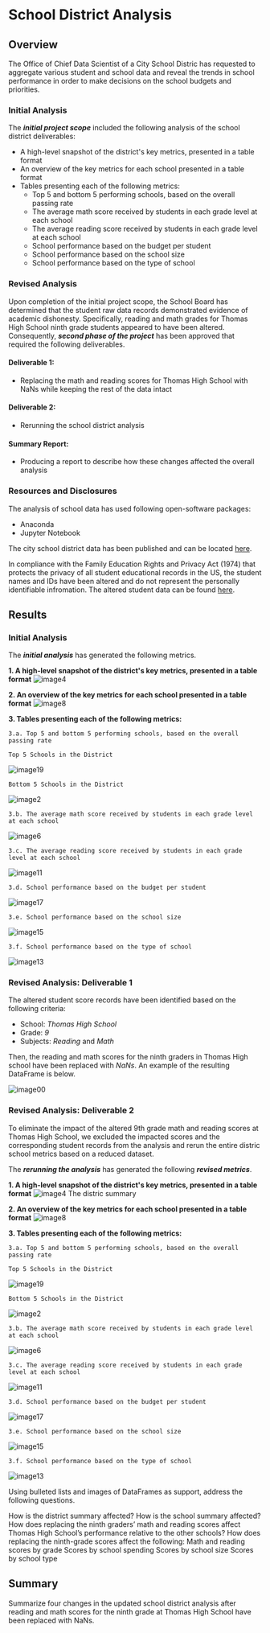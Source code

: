 # School District Analysis
## Overview ##
The Office of Chief Data Scientist of a City School Distric has requested to aggregate various student and school data and reveal the trends in school performance in order to make decisions on the school budgets and priorities.

### Initial Analysis ###
The ***initial project scope*** included the following analysis of the school district deliverables: 
- A high-level snapshot of the district's key metrics, presented in a table format
- An overview of the key metrics for each school presented in a table format
- Tables presenting each of the following metrics:
  - Top 5 and bottom 5 performing schools, based on the overall passing rate
  - The average math score received by students in each grade level at each school
  - The average reading score received by students in each grade level at each school
  - School performance based on the budget per student
  - School performance based on the school size 
  - School performance based on the type of school

### Revised Analysis ###
Upon completion of the initial project scope, the School Board has determined that the student raw data records demonstrated evidence of academic dishonesty. Specifically, reading and math grades for Thomas High School ninth grade students appeared to have been altered. Consequently, ***second phase of the project*** has been approved that required the following deliverables.

#### Deliverable 1: ####
- Replacing the math and reading scores for Thomas High School with NaNs while keeping the rest of the data intact

#### Deliverable 2: ####
- Rerunning the school district analysis 

#### Summary Report: ####
- Producing a report to describe how these changes affected the overall analysis
 
### Resources and Disclosures ###
The analysis of school data has used  following open-software packages: 
- Anaconda 
- Jupyter Notebook

The city school district data has been published and can be located [here](https://2u-data-curriculum-team.s3.amazonaws.com/dataviz-online/module_4/schools_complete.csv).

In compliance with the Family Education Rights and Privacy Act (1974) that protects the privacy of all student educational records in the US, the student names and IDs have been altered and do not represent the personally identifiable infromation. The altered student data can be found [here](https://2u-data-curriculum-team.s3.amazonaws.com/dataviz-online/module_4/students_complete.csv).

## Results ##
### Initial Analysis ###
The ***initial analysis*** has generated the following metrics.

**1. A high-level snapshot of the district's key metrics, presented in a table format**
![image4](/Resources/Old_District_Summary.png)

**2. An overview of the key metrics for each school presented in a table format**
![image8](/Resources/Old_per_School_Summary.png)

**3. Tables presenting each of the following metrics:**

    3.a. Top 5 and bottom 5 performing schools, based on the overall passing rate
    
    Top 5 Schools in the District
  ![image19](/Resources/Old_Top_5_Schools.png)
  
    Bottom 5 Schools in the District
  ![image2](/Resources/Old_Bottom_5_Schools.png)
  
    3.b. The average math score received by students in each grade level at each school
  ![image6](/Resources/Old_Math_by_Grade.png)
  
    3.c. The average reading score received by students in each grade level at each school
  ![image11](/Resources/Old_Reading_by_Grade.png)
  
    3.d. School performance based on the budget per student
  ![image17](/Resources/Old_Spending_Ranges.png)
  
    3.e. School performance based on the school size 
  ![image15](/Resources/Old_Size_Ranges.png)
  
    3.f. School performance based on the type of school
  ![image13](/Resources/Old_School_Type.png)

### Revised Analysis: Deliverable 1 ###
The altered student score records have been identified based on the following criteria: 
- School: *Thomas High School*
- Grade: *9*
- Subjects: *Reading* and *Math*

Then, the reading and math scores for the ninth graders in Thomas High school have been replaced with *NaNs*. An example of the resulting DataFrame is below.

![image00](/Resources/New_THS_Student_Scores_by_Grade.png)

### Revised Analysis: Deliverable 2 ###
To eliminate the impact of the altered 9th grade math and reading scores at Thomas High School, we excluded the impacted scores and the corresponding student records from the analysis and rerun the entire distric school metrics based on a reduced dataset.

The ***rerunning the analysis*** has generated the following ***revised metrics***.

**1. A high-level snapshot of the district's key metrics, presented in a table format**
![image4](/Resources/New_District_Summary.png)
The distric summary

**2. An overview of the key metrics for each school presented in a table format**
![image8](/Resources/New_per_School_Summary_Excl_Grade_9.png)

**3. Tables presenting each of the following metrics:**

    3.a. Top 5 and bottom 5 performing schools, based on the overall passing rate
    
    Top 5 Schools in the District
  ![image19](/Resources/New_Top_5_Schools.png)
  
    Bottom 5 Schools in the District
  ![image2](/Resources/New_Bottom_5_Schools.png)
  
    3.b. The average math score received by students in each grade level at each school
  ![image6](/Resources/New_Math_by_Grade.png)
  
    3.c. The average reading score received by students in each grade level at each school
  ![image11](/Resources/New_Reading_by_Grade.png)
  
    3.d. School performance based on the budget per student
  ![image17](/Resources/New_Spending_Ranges.png)
  
    3.e. School performance based on the school size 
  ![image15](/Resources/New_Size_Ranges.png)
  
    3.f. School performance based on the type of school
  ![image13](/Resources/New_School_Type.png)


Using bulleted lists and images of DataFrames as support, address the following questions.

How is the district summary affected?
How is the school summary affected?
How does replacing the ninth graders’ math and reading scores affect Thomas High School’s performance relative to the other schools?
How does replacing the ninth-grade scores affect the following:
Math and reading scores by grade
Scores by school spending
Scores by school size
Scores by school type





## Summary ## 

Summarize four changes in the updated school district analysis after reading and math scores for the ninth grade at Thomas High School have been replaced with NaNs.
